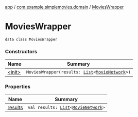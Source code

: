 [app](../../index.md) / [com.example.simplemovies.domain](../index.md) / [MoviesWrapper](./index.md)

# MoviesWrapper

`data class MoviesWrapper`

### Constructors

| Name | Summary |
|---|---|
| [&lt;init&gt;](-init-.md) | `MoviesWrapper(results: `[`List`](https://kotlinlang.org/api/latest/jvm/stdlib/kotlin.collections/-list/index.html)`<`[`MovieNetwork`](../-movie-network/index.md)`>)` |

### Properties

| Name | Summary |
|---|---|
| [results](results.md) | `val results: `[`List`](https://kotlinlang.org/api/latest/jvm/stdlib/kotlin.collections/-list/index.html)`<`[`MovieNetwork`](../-movie-network/index.md)`>` |
